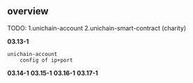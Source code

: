 ## overview

TODO:
1.unichain-account
2.unichain-smart-contract
(charity)

**03.13-1**
```
unichain-account
    config of ip+port
```
**03.14-1**
**03.15-1**
**03.16-1**
**03.17-1**